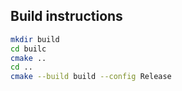 
## Build instructions

```bash
mkdir build
cd builc
cmake ..
cd ..
cmake --build build --config Release
```
